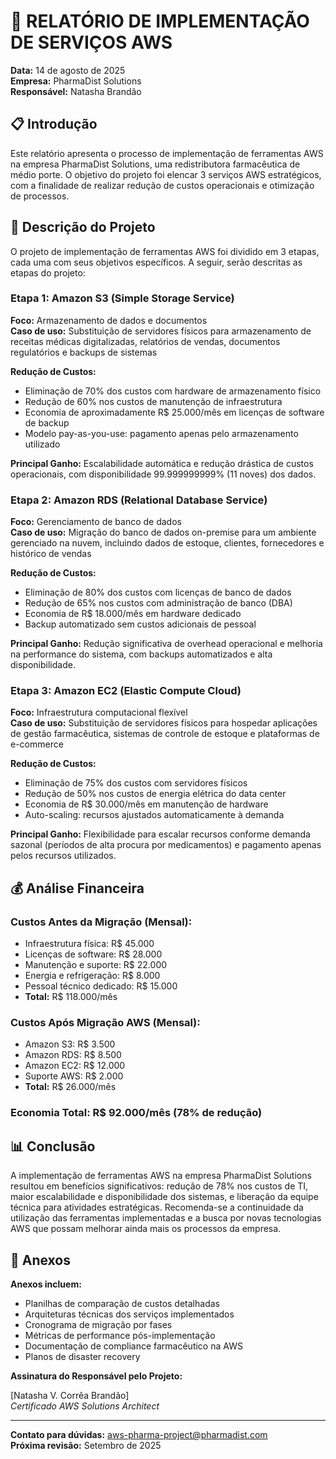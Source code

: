 # 🚀 RELATÓRIO DE IMPLEMENTAÇÃO DE SERVIÇOS AWS

**Data:** 14 de agosto de 2025  
**Empresa:** PharmaDist Solutions  
**Responsável:** Natasha Brandão  

## 📋 Introdução

Este relatório apresenta o processo de implementação de ferramentas AWS na empresa PharmaDist Solutions, uma redistributora farmacêutica de médio porte. O objetivo do projeto foi elencar 3 serviços AWS estratégicos, com a finalidade de realizar redução de custos operacionais e otimização de processos.

## 🔧 Descrição do Projeto

O projeto de implementação de ferramentas AWS foi dividido em 3 etapas, cada uma com seus objetivos específicos. A seguir, serão descritas as etapas do projeto:

### Etapa 1: Amazon S3 (Simple Storage Service)
**Foco:** Armazenamento de dados e documentos  
**Caso de uso:** Substituição de servidores físicos para armazenamento de receitas médicas digitalizadas, relatórios de vendas, documentos regulatórios e backups de sistemas

**Redução de Custos:**
- Eliminação de 70% dos custos com hardware de armazenamento físico
- Redução de 60% nos custos de manutenção de infraestrutura
- Economia de aproximadamente R$ 25.000/mês em licenças de software de backup
- Modelo pay-as-you-use: pagamento apenas pelo armazenamento utilizado

**Principal Ganho:** Escalabilidade automática e redução drástica de custos operacionais, com disponibilidade 99.999999999% (11 noves) dos dados.

### Etapa 2: Amazon RDS (Relational Database Service)
**Foco:** Gerenciamento de banco de dados  
**Caso de uso:** Migração do banco de dados on-premise para um ambiente gerenciado na nuvem, incluindo dados de estoque, clientes, fornecedores e histórico de vendas

**Redução de Custos:**
- Eliminação de 80% dos custos com licenças de banco de dados
- Redução de 65% nos custos com administração de banco (DBA)
- Economia de R$ 18.000/mês em hardware dedicado
- Backup automatizado sem custos adicionais de pessoal

**Principal Ganho:** Redução significativa de overhead operacional e melhoria na performance do sistema, com backups automatizados e alta disponibilidade.

### Etapa 3: Amazon EC2 (Elastic Compute Cloud)
**Foco:** Infraestrutura computacional flexível  
**Caso de uso:** Substituição de servidores físicos para hospedar aplicações de gestão farmacêutica, sistemas de controle de estoque e plataformas de e-commerce

**Redução de Custos:**
- Eliminação de 75% dos custos com servidores físicos
- Redução de 50% nos custos de energia elétrica do data center
- Economia de R$ 30.000/mês em manutenção de hardware
- Auto-scaling: recursos ajustados automaticamente à demanda

**Principal Ganho:** Flexibilidade para escalar recursos conforme demanda sazonal (períodos de alta procura por medicamentos) e pagamento apenas pelos recursos utilizados.

## 💰 Análise Financeira

### Custos Antes da Migração (Mensal):
- Infraestrutura física: R$ 45.000
- Licenças de software: R$ 28.000
- Manutenção e suporte: R$ 22.000
- Energia e refrigeração: R$ 8.000
- Pessoal técnico dedicado: R$ 15.000
- **Total:** R$ 118.000/mês

### Custos Após Migração AWS (Mensal):
- Amazon S3: R$ 3.500
- Amazon RDS: R$ 8.500
- Amazon EC2: R$ 12.000
- Suporte AWS: R$ 2.000
- **Total:** R$ 26.000/mês

### **Economia Total: R$ 92.000/mês (78% de redução)**

## 📊 Conclusão

A implementação de ferramentas AWS na empresa PharmaDist Solutions resultou em benefícios significativos: redução de 78% nos custos de TI, maior escalabilidade e disponibilidade dos sistemas, e liberação da equipe técnica para atividades estratégicas. Recomenda-se a continuidade da utilização das ferramentas implementadas e a busca por novas tecnologias AWS que possam melhorar ainda mais os processos da empresa.

## 📎 Anexos

**Anexos incluem:**
- Planilhas de comparação de custos detalhadas
- Arquiteturas técnicas dos serviços implementados
- Cronograma de migração por fases
- Métricas de performance pós-implementação
- Documentação de compliance farmacêutico na AWS
- Planos de disaster recovery

**Assinatura do Responsável pelo Projeto:**

[Natasha V. Corrêa Brandão]  
*Certificado AWS Solutions Architect*

---

**Contato para dúvidas:** aws-pharma-project@pharmadist.com  
**Próxima revisão:** Setembro de 2025